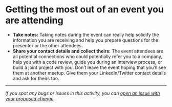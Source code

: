# Getting the most out of an event you are attending
- **Take notes:** Taking notes during the event can really help solidify the information you are receiving and help you prepare questions for the presenter or the other attendees.
- **Share your contact details and collect theirs:** The event attendees are all potential connections who could potentially refer you to a company, help you with a code review, guide you during an interview process, or build a joint project with you. Don’t leave the event hoping that you’ll see them at another meetup. Give them your LinkedIn/Twitter contact details and ask for theirs too.


------

_If you spot any bugs or issues in this activity, you can [open an issue with your proposed change](https://github.com/microverseinc/curriculum-transversal-skills/blob/main/git-github/articles/open_issue.md)._
